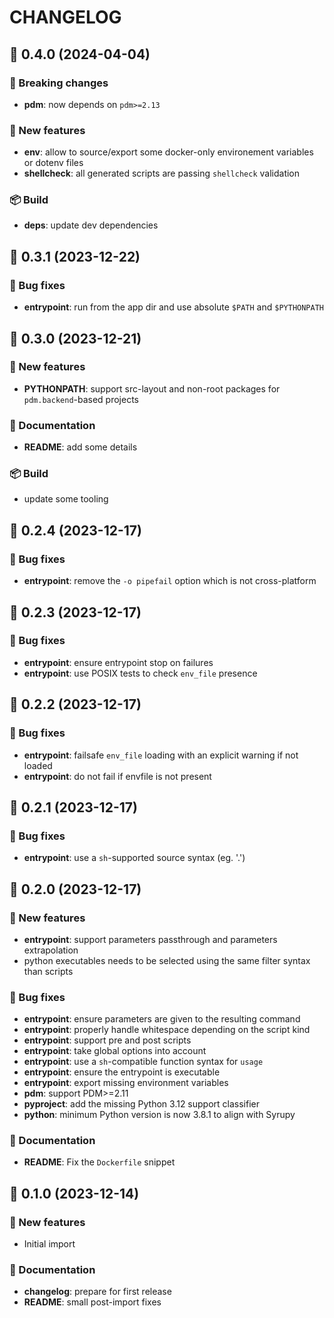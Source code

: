 # CHANGELOG

## 🚀 0.4.0 (2024-04-04)

### 🚨 Breaking changes

- **pdm**: now depends on `pdm>=2.13`

### 💫 New features

- **env**: allow to source/export some docker-only environement variables or dotenv files
- **shellcheck**: all generated scripts are passing `shellcheck` validation

### 📦 Build

- **deps**: update dev dependencies

## 🚀 0.3.1 (2023-12-22)

### 🐛 Bug fixes

- **entrypoint**: run from the app dir and use absolute `$PATH` and `$PYTHONPATH`

## 🚀 0.3.0 (2023-12-21)

### 💫 New features

- **PYTHONPATH**: support src-layout and non-root packages for `pdm.backend`-based projects

### 📖 Documentation

- **README**: add some details

### 📦 Build

- update some tooling

## 🚀 0.2.4 (2023-12-17)

### 🐛 Bug fixes

- **entrypoint**: remove the `-o pipefail` option which is not cross-platform

## 🚀 0.2.3 (2023-12-17)

### 🐛 Bug fixes

- **entrypoint**: ensure entrypoint stop on failures
- **entrypoint**: use POSIX tests to check `env_file` presence

## 🚀 0.2.2 (2023-12-17)

### 🐛 Bug fixes

- **entrypoint**: failsafe `env_file` loading with an explicit warning if not loaded
- **entrypoint**: do not fail if envfile is not present

## 🚀 0.2.1 (2023-12-17)

### 🐛 Bug fixes

- **entrypoint**: use a `sh`-supported source syntax (eg. '.')

## 🚀 0.2.0 (2023-12-17)

### 💫 New features

- **entrypoint**: support parameters passthrough and parameters extrapolation
- python executables needs to be selected using the same filter syntax than scripts

### 🐛 Bug fixes

- **entrypoint**: ensure parameters are given to the resulting command
- **entrypoint**: properly handle whitespace depending on the script kind
- **entrypoint**: support pre and post scripts
- **entrypoint**: take global options into account
- **entrypoint**: use a `sh`-compatible function syntax for `usage`
- **entrypoint**: ensure the entrypoint is executable
- **entrypoint**: export missing environment variables
- **pdm**: support PDM>=2.11
- **pyproject**: add the missing Python 3.12 support classifier
- **python**: minimum Python version is now 3.8.1 to align with Syrupy

### 📖 Documentation

- **README**: Fix the `Dockerfile` snippet

## 🚀 0.1.0 (2023-12-14)

### 💫 New features

- Initial import

### 📖 Documentation

- **changelog**: prepare for first release
- **README**: small post-import fixes
